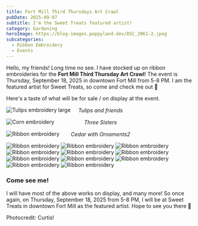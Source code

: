 ```yaml
---
title: Fort Mill Third Thursdays Art Crawl
pubDate: 2025-09-07
subtitle: I'm the Sweet Treats featured artist!
category: Gardening
heroImage: https://blog-images.poppyland.dev/DSC_2061-2.jpeg
subcategories:
  - Ribbon Embroidery
  - Events
---
```

Hello, my friends! Long time no see. I have stocked up on ribbon embroideries for the **Fort Mill Third Thursday Art Crawl**! The event is Thursday, September 18, 2025 in downtown Fort Mill from 5-8 PM. I am the featured artist for Sweet Treats, so come and check me out 🌸

Here's a taste of what will be for sale / on display at the event.

![Tulips embroidery large](https://blog-images.poppyland.dev/DSC_2039.jpeg)
<p style="text-align: center; padding-top: 0px; margin-top: -30px; font-style: italic;">Tulips and friends</p>


![Corn embroidery](https://blog-images.poppyland.dev/DSC_2058-3.jpeg)
<p style="text-align: center; padding-top: 0px; margin-top: -30px; font-style: italic;">Three Sisters</p>

![Ribbon embroidery](https://blog-images.poppyland.dev/DSC_2064-3.jpeg)
<p style="text-align: center; padding-top: 0px; margin-top: -30px; font-style: italic;">Cedar with Ornaments2</p>

![Ribbon embroidery](https://blog-images.poppyland.dev/DSC_2066.jpeg)
![Ribbon embroidery](https://blog-images.poppyland.dev/DSC_2072-3.jpeg)
![Ribbon embroidery](https://blog-images.poppyland.dev/IMG_0306.jpeg)
![Ribbon embroidery](https://blog-images.poppyland.dev/IMG_0421.jpeg)
![Ribbon embroidery](https://blog-images.poppyland.dev/IMG_0422.jpeg)
![Ribbon embroidery](https://blog-images.poppyland.dev/IMG_0423.jpeg)
![Ribbon embroidery](https://blog-images.poppyland.dev/IMG_0427.jpeg)
![Ribbon embroidery](https://blog-images.poppyland.dev/IMG_0429.jpeg)
![Ribbon embroidery](https://blog-images.poppyland.dev/IMG_0630.jpeg)
![Ribbon embroidery](https://blog-images.poppyland.dev/IMG_0643.jpeg)
![Ribbon embroidery](https://blog-images.poppyland.dev/IMG_0644.jpeg)


### Come see me!

I will have most of the above works on display, and many more! So once again, on Thursday, September 18, 2025 from 5-8 PM, I will be at Sweet Treats in downtown Fort Mill as the featured artist. Hope to see you there 🌸

Photocredit: Curtis!